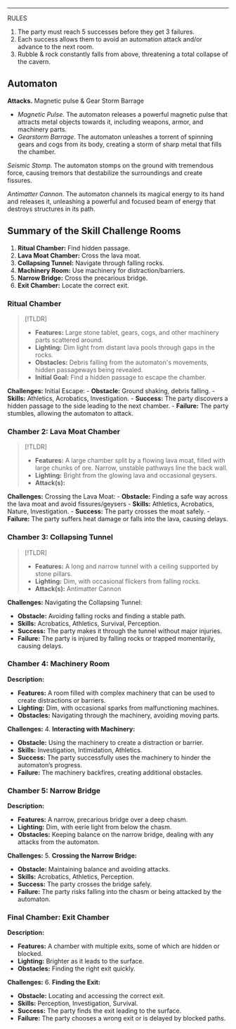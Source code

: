 
---
RULES
1. The party must reach 5 successes before they get 3 failures.
2. Each success allows them to avoid an automation attack and/or advance to the next room.
3. Rubble & rock constantly falls from above, threatening a total collapse of the cavern.


## Automaton
**Attacks.**
Magnetic pulse & Gear Storm Barrage
- *Magnetic Pulse.* The automaton releases a powerful magnetic pulse that attracts metal objects towards it, including weapons, armor, and machinery parts.
- *Gearstorm Barrage.* The automaton unleashes a torrent of spinning gears and cogs from its body, creating a storm of sharp metal that fills the chamber.

*Seismic Stomp.* The automaton stomps on the ground with tremendous force, causing tremors that destabilize the surroundings and create fissures.

*Antimatter Cannon.* The automaton channels its magical energy to its hand and releases it, unleashing a powerful and focused beam of energy that destroys structures in its path.
## Summary of the Skill Challenge Rooms
1. **Ritual Chamber:** Find hidden passage.
2. **Lava Moat Chamber:** Cross the lava moat.
3. **Collapsing Tunnel:** Navigate through falling rocks.
4. **Machinery Room:** Use machinery for distraction/barriers.
5. **Narrow Bridge:** Cross the precarious bridge.
6. **Exit Chamber:** Locate the correct exit.
### Ritual Chamber

>[!TLDR]
>- **Features:** Large stone tablet, gears, cogs, and other machinery parts scattered around.
>- **Lighting:** Dim light from distant lava pools through gaps in the rocks.
>- **Obstacles:** Debris falling from the automaton's movements, hidden passageways being revealed.
>- **Initial Goal:** Find a hidden passage to escape the chamber.

**Challenges:**
Initial Escape:
    - **Obstacle:** Ground shaking, debris falling.
    - **Skills:** Athletics, Acrobatics, Investigation.
    - **Success:** The party discovers a hidden passage to the side leading to the next chamber.
    - **Failure:** The party stumbles, allowing the automaton to attack.

### Chamber 2: Lava Moat Chamber

>[!TLDR]
>- **Features:** A large chamber split by a flowing lava moat, filled with large chunks of ore. Narrow, unstable pathways line the back wall.
>- **Lighting:** Bright from the glowing lava and occasional geysers.
>- **Attack(s):** 

**Challenges:** 
Crossing the Lava Moat:
	- **Obstacle:** Finding a safe way across the lava moat and avoid fissures/geysers
	- **Skills:** Athletics, Acrobatics, Nature, Investigation.
	- **Success:** The party crosses the moat safely.
	- **Failure:** The party suffers heat damage or falls into the lava, causing delays.

### Chamber 3: Collapsing Tunnel

>[!TLDR]
>- **Features:** A long and narrow tunnel with a ceiling supported by stone pillars.
>- **Lighting:** Dim, with occasional flickers from falling rocks.
>- **Attack(s):** Antimatter Cannon

**Challenges:** 
Navigating the Collapsing Tunnel:
- **Obstacle:** Avoiding falling rocks and finding a stable path.
- **Skills:** Acrobatics, Athletics, Survival, Perception.
- **Success:** The party makes it through the tunnel without major injuries.
- **Failure:** The party is injured by falling rocks or trapped momentarily, causing delays.

### Chamber 4: Machinery Room

**Description:**

- **Features:** A room filled with complex machinery that can be used to create distractions or barriers.
- **Lighting:** Dim, with occasional sparks from malfunctioning machines.
- **Obstacles:** Navigating through the machinery, avoiding moving parts.

**Challenges:** 4. **Interacting with Machinery:**

- **Obstacle:** Using the machinery to create a distraction or barrier.
- **Skills:** Investigation, Intimidation, Athletics.
- **Success:** The party successfully uses the machinery to hinder the automaton’s progress.
- **Failure:** The machinery backfires, creating additional obstacles.

### Chamber 5: Narrow Bridge

**Description:**

- **Features:** A narrow, precarious bridge over a deep chasm.
- **Lighting:** Dim, with eerie light from below the chasm.
- **Obstacles:** Keeping balance on the narrow bridge, dealing with any attacks from the automaton.

**Challenges:** 5. **Crossing the Narrow Bridge:**

- **Obstacle:** Maintaining balance and avoiding attacks.
- **Skills:** Acrobatics, Athletics, Perception.
- **Success:** The party crosses the bridge safely.
- **Failure:** The party risks falling into the chasm or being attacked by the automaton.

### Final Chamber: Exit Chamber

**Description:**

- **Features:** A chamber with multiple exits, some of which are hidden or blocked.
- **Lighting:** Brighter as it leads to the surface.
- **Obstacles:** Finding the right exit quickly.

**Challenges:** 6. **Finding the Exit:**

- **Obstacle:** Locating and accessing the correct exit.
- **Skills:** Perception, Investigation, Survival.
- **Success:** The party finds the exit leading to the surface.
- **Failure:** The party chooses a wrong exit or is delayed by blocked paths.